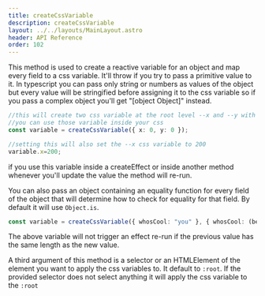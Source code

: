 ```yaml
---
title: createCssVariable
description: createCssVariable
layout: ../../layouts/MainLayout.astro
header: API Reference
order: 102
---
```

This method is used to create a reactive variable for an object and map every field to a css variable. It'll throw if you try to pass a primitive value to it. In typescript you can pass only string or numbers as values of the object but every value will be stringified before assigning it to the css variable so if you pass a complex object you'll get "[object Object]" instead.

```typescript
//this will create two css variable at the root level --x and --y with the values of 0 and 0
//you can use those variable inside your css
const variable = createCssVariable({ x: 0, y: 0 });

//setting this will also set the --x css variable to 200
variable.x=200;
```
if you use this variable inside a createEffect or inside another method whenever you'll update the value the method will re-run.

You can also pass an object containing an equality function for every field of the object that will determine how to check for equality for that field. By default it will use `Object.is`.
```typescript
const variable = createCssVariable({ whosCool: "you" }, { whosCool: (before, after) => before.length === after.length });
```
The above variable will not trigger an effect re-run if the previous value has the same length as the new value.

A third argument of this method is a selector or an HTMLElement of the element you want to apply the css variables to. It default to `:root`. If the provided selector does not select anything it will apply the css variable to the `:root`


